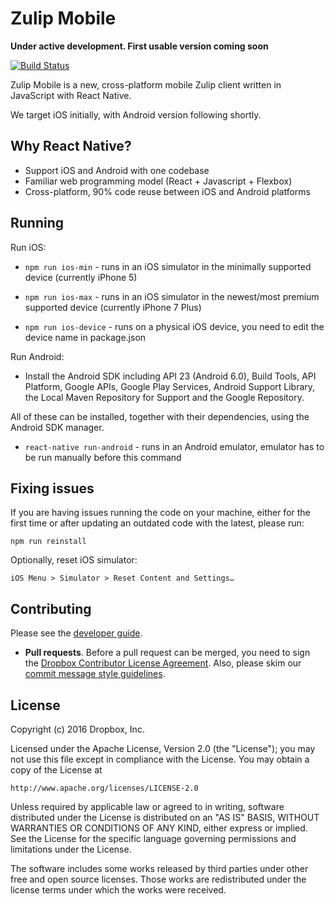 # Zulip Mobile
**Under active development. First usable version coming soon**

[![Build Status](https://travis-ci.org/zulip/zulip-mobile.svg?branch=master)](https://travis-ci.org/zulip/zulip-mobile)


Zulip Mobile is a new, cross-platform mobile Zulip client written in
JavaScript with React Native.

We target iOS initially, with Android version following shortly.

## Why React Native?

* Support iOS and Android with one codebase
* Familiar web programming model (React + Javascript + Flexbox)
* Cross-platform, 90% code reuse between iOS and Android platforms

## Running

Run iOS:

* `npm run ios-min` - runs in an iOS simulator in the minimally supported device
(currently iPhone 5)

* `npm run ios-max` - runs in an iOS simulator in the newest/most premium
supported device (currently iPhone 7 Plus)

* `npm run ios-device` - runs on a physical iOS device, you need to edit the
device name in package.json

Run Android:

* Install the Android SDK including API 23 (Android 6.0), Build Tools, API Platform, Google APIs, Google Play Services, Android Support Library, the Local Maven Repository for Support and the Google Repository.

All of these can be installed, together with their dependencies, using the Android SDK manager.

* `react-native run-android` - runs in an Android emulator, emulator has to be
run manually before this command

## Fixing issues

If you are having issues running the code on your machine, either for the first time or after updating an outdated code with the latest, please run:

```
npm run reinstall
```

Optionally, reset iOS simulator:

```
iOS Menu > Simulator > Reset Content and Settings…
```

## Contributing

Please see the
[developer guide](https://github.com/zulip/zulip-mobile/tree/master/docs/developer-guide.md).

* **Pull requests**. Before a pull request can be merged, you need to
sign the [Dropbox Contributor License Agreement][cla]. Also,
please skim our [commit message style guidelines][doc-commit-style].

[cla]: https://opensource.dropbox.com/cla/
[doc-commit-style]: http://zulip.readthedocs.io/en/latest/code-style.html#commit-messages

## License

Copyright (c) 2016 Dropbox, Inc.

Licensed under the Apache License, Version 2.0 (the "License");
you may not use this file except in compliance with the License.
You may obtain a copy of the License at

    http://www.apache.org/licenses/LICENSE-2.0

Unless required by applicable law or agreed to in writing, software
distributed under the License is distributed on an "AS IS" BASIS,
WITHOUT WARRANTIES OR CONDITIONS OF ANY KIND, either express or implied.
See the License for the specific language governing permissions and
limitations under the License.

The software includes some works released by third parties under other
free and open source licenses. Those works are redistributed under the
license terms under which the works were received.
